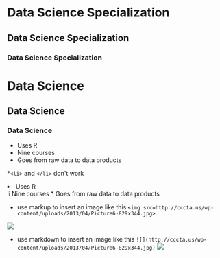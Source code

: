 
# Data Science Specialization 
## Data Science Specialization 
### Data Science Specialization 

<h1>Data Science</h1>
<h2>Data Science</h2>
<h3>Data Science</h3>

* Uses R 
* Nine courses 
* Goes from raw data to data products

*`<li>` and `</li>` don't work
<li> Uses R </li>
li Nine courses 
* Goes from raw data to data products

* use markup to insert an image like this `<img src=http://cccta.us/wp-content/uploads/2013/04/Picture6-829x344.jpg>`
<img src=http://cccta.us/wp-content/uploads/2013/04/Picture6-829x344.jpg>

* use markdown to insert an image like this `![](http://cccta.us/wp-content/uploads/2013/04/Picture6-829x344.jpg)`
![](http://cccta.us/wp-content/uploads/2013/04/Picture6-829x344.jpg)

